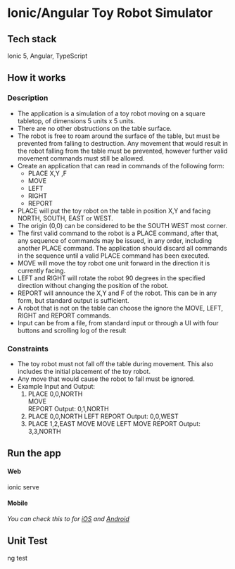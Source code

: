 # Ionic/Angular Toy Robot Simulator
## Tech stack
Ionic 5, Angular, TypeScript
## How it works
### Description
* The application is a simulation of a toy robot moving on a square tabletop, of dimensions 5 units x 5 units.
* There are no other obstructions on the table surface.
* The robot is free to roam around the surface of the table, but must be prevented from falling to destruction. Any movement that would result in the robot falling from the table must be prevented, however further valid movement commands must still be allowed.
* Create an application that can read in commands of the following form: 
    * PLACE X,Y ,F
    * MOVE
    * LEFT
    * RIGHT
    * REPORT
* PLACE will put the toy robot on the table in position X,Y and facing NORTH, SOUTH, EAST or WEST.
* The origin (0,0) can be considered to be the SOUTH WEST most corner.
* The first valid command to the robot is a PLACE command, after that, any sequence of commands may be issued, in any order, including another PLACE command. The
application should discard all commands in the sequence until a valid PLACE
command has been executed.
* MOVE will move the toy robot one unit forward in the direction it is currently facing.
* LEFT and RIGHT will rotate the robot 90 degrees in the specified direction without
changing the position of the robot.
* REPORT will announce the X,Y and F of the robot. This can be in any form, but
standard output is sufficient.
* A robot that is not on the table can choose the ignore the MOVE, LEFT, RIGHT and
REPORT commands.
* Input can be from a file, from standard input or through a UI with four buttons and
scrolling log of the result

### Constraints
* The toy robot must not fall off the table during movement. This also includes the initial placement of the toy robot.
* Any move that would cause the robot to fall must be ignored.
* Example Input and Output:
    1. PLACE 0,0,NORTH
    <br>MOVE
    <br>REPORT
    Output: 0,1,NORTH
    1. PLACE 0,0,NORTH
    LEFT
    REPORT
    Output: 0,0,WEST
    1. PLACE 1,2,EAST
    MOVE
    MOVE
    LEFT
    MOVE
    REPORT
    Output: 3,3,NORTH
    
## Run the app
#### Web
ionic serve
#### Mobile

*You can check this to for [iOS](https://ionicframework.com/docs/developing/ios) and [Android](https://ionicframework.com/docs/developing/android)* 
## Unit Test
ng test
